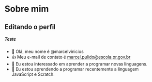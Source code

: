 # Sobre mim
## Editando o perfil
##### Teste

- 👋 Olá, meu nome é @marcelvinicios
- :+1: Meu e-mail de contato é marcel.pulido@escola.pr.gov.br
- 👀 Eu estou interessado em aprender a programar novas linguagens. 
- 🌱 Eu estou aprendendo a programar recentemente a linguagem JavaScript e Scratch. 

<!---
marcelvinicios/marcelvinicios is a ✨ special ✨ repository because its `README.md` (this file) appears on your GitHub profile.
You can click the Preview link to take a look at your changes.
--->

